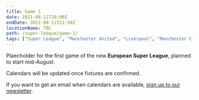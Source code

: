 ```yaml
---
title: Game 1
date: 2021-08-11T20:00Z
endDate: 2021-08-11T21:50Z
locationName: TBC
path: /super-league/game-1/
tags: ["Super League", "Manchester United", "Liverpool", "Manchester City", "Arsenal", "Chelsea", "Tottenham", "Real Madrid", "Barcelona", "Atlético Madrid", "Juventus", "AC Milan", "Inter Milan"]
---
```


Plaecholder for the first game of the new **European Super League**, planned to start mid-August.

Calendars will be updated once fixtures are confirmed. 

If you want to get an email when calendars are available, [sign up to our newsletter](http://eepurl.com/hvtz2b).
